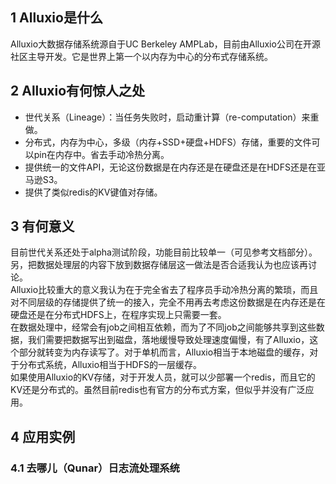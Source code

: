## 1 Alluxio是什么
Alluxio大数据存储系统源自于UC Berkeley AMPLab，目前由Alluxio公司在开源社区主导开发。它是世界上第一个以内存为中心的分布式存储系统。

## 2 Alluxio有何惊人之处
* 世代关系（Lineage）：当任务失败时，启动重计算（re-computation）来重做。
* 分布式，内存为中心，多级（内存+SSD+硬盘+HDFS）存储，重要的文件可以pin在内存中。省去手动冷热分离。
* 提供统一的文件API，无论这份数据是在内存还是在硬盘还是在HDFS还是在亚马逊S3。
* 提供了类似redis的KV键值对存储。

## 3 有何意义
目前世代关系还处于alpha测试阶段，功能目前比较单一（可见参考文档部分）。另，把数据处理层的内容下放到数据存储层这一做法是否合适我认为也应该再讨论。<br>
Alluxio比较重大的意义我认为在于完全省去了程序员手动冷热分离的繁琐，而且对不同层级的存储提供了统一的接入，完全不用再去考虑这份数据是在内存还是在硬盘还是在分布式HDFS上，在程序实现上只需要一套。<br>
在数据处理中，经常会有job之间相互依赖，而为了不同job之间能够共享到这些数据，我们需要把数据写出到磁盘，落地缓慢导致处理速度偏慢，有了Alluxio，这个部分就转变为内存读写了。对于单机而言，Alluxio相当于本地磁盘的缓存，对于分布式系统，Alluxio相当于HDFS的一层缓存。<br>
如果使用Alluxio的KV存储，对于开发人员，就可以少部署一个redis，而且它的KV还是分布式的。虽然目前redis也有官方的分布式方案，但似乎并没有广泛应用。<br>

## 4 应用实例
### 4.1 去哪儿（Qunar）日志流处理系统
